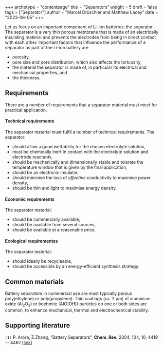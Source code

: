 +++
archetype = "contentpage"
title = "Separators"
weight = 5
draft = false
tags = ["Separator"]
author = "Marcel Drüschler and Matthew Lacey"
date = "2023-08-05"
+++

Let us focus on an important component of Li-ion batteries: the separator. 
The separator is a very thin porous membrane that is made of an electrically insulating material and prevents the electrodes from being in direct contact with each other. Important factors that influence the performance of a separator as part of the Li-ion battery are:

- porosity, 
- pore size and pore distribution, which also affects the tortuosity,
- the material the separator is made of, in particular its electrical and mechanical properties, and
- the thickness. 

## Requirements

There are a number of requirements that a separator material must meet for practical application.

#### **Technical requirements**

The separator material must fulfil a number of technical requirements. The separator:

- should allow a good wettability for the chosen electrolyte solution,
- must be chemically inert in contact with the electrolyte solution and electrode reactants, 
- should be mechanically and dimensionally stable and tolerate the temperature window that is given by the final application,
- should be an electronic insulator,
- should minimise the loss of *effective* conductivity to maximise power density,
- should be thin and light to maximise energy density.

#### **Economic requirements**

The separator material:
- should be commercially available,
- should be available from several sources,
- should be available at a reasonable price.

#### **Ecological requirementss**
The separator material:
- should ideally be recycleable,
- should be accessible by an energy-efficient synthesis strategy.


## Common materials

Battery separators in commercial use are most typically porous poly(ethylene) or poly(propylene). Thin coatings (ca. 2 µm) of aluminium oxide (Al<sub>2</sub>O<sub>3</sub>) or boehmite (AlO(OH)) particles on one or both sides are common, to enhance mechanical, thermal and electrochemical stability.

## Supporting literature

`[1]` P. Arora, Z.Zhang, "Battery Separators", **Chem. Rev.** 2004, 104, 10, 4419 -- 4462 [[link](https://doi.org/10.1021/cr020738u)]